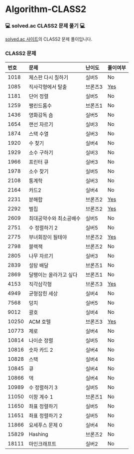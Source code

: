 # Algorithm-CLASS2

### :computer: solved.ac CLASS2 문제 풀기 :computer:

[solved.ac 사이트](https://solved.ac/class)의 CLASS2 문제 풀이입니다.

### CLASS2 문제

| 번호  | 문제                    | 난이도  | 풀이여부                                                                                              |
| :---- | :---------------------- | :------ | ----------------------------------------------------------------------------------------------------- |
| 1018  | 체스판 다시 칠하기      | 실버5   | No                                                                                                    |
| 1085  | 직사각형에서 탈출       | 브론즈3 | [Yes](./%5B1085%5D%20%EC%A7%81%EC%82%AC%EA%B0%81%ED%98%95%EC%97%90%EC%84%9C%20%ED%83%88%EC%B6%9C.js)  |
| 1181  | 단어 정렬               | 실버5   | No                                                                                                    |
| 1259  | 팰린드롬수              | 브론즈1 | No                                                                                                    |
| 1436  | 영화감독 숌             | 실버5   | No                                                                                                    |
| 1654  | 랜선 자르기             | 실버3   | No                                                                                                    |
| 1874  | 스택 수열               | 실버3   | No                                                                                                    |
| 1920  | 수 찾기                 | 실버4   | No                                                                                                    |
| 1929  | 소수 구하기             | 실버3   | No                                                                                                    |
| 1966  | 프린터 큐               | 실버3   | No                                                                                                    |
| 1978  | 소수 찾기               | 실버5   | No                                                                                                    |
| 2108  | 통계학                  | 실버3   | No                                                                                                    |
| 2164  | 카드2                   | 실버4   | No                                                                                                    |
| 2231  | 분해합                  | 브론즈2 | [Yes](./%5B2231%5D%20%EB%B6%84%ED%95%B4%ED%95%A9.js)                                                  |
| 2292  | 벌집                    | 브론즈2 | [Yes](./%5B2292%5D%20%EB%B2%8C%EC%A7%91.js)                                                           |
| 2609  | 최대공약수와 최소공배수 | 실버5   | No                                                                                                    |
| 2751  | 수 정렬하기 2           | 실버5   | No                                                                                                    |
| 2775  | 부녀회장이 될테야       | 브론즈2 | [Yes](.//%5B2775%5D%20%EB%B6%80%EB%85%80%ED%9A%8C%EC%9E%A5%EC%9D%B4%20%EB%90%A0%ED%85%8C%EC%95%BC.js) |
| 2798  | 블랙잭                  | 브론즈2 | No                                                                                                    |
| 2805  | 나무 자르기             | 실버3   | No                                                                                                    |
| 2839  | 설탕 배달               | 브론즈1 | No                                                                                                    |
| 2869  | 달팽이는 올라가고 싶다  | 브론즈1 | No                                                                                                    |
| 4153  | 직각삼각형              | 브론즈3 | [Yes](./%5B4153%5D%20%EC%A7%81%EA%B0%81%EC%82%BC%EA%B0%81%ED%98%95.js)                                |
| 4949  | 균형잡힌 세상           | 실버4   | No                                                                                                    |
| 7568  | 덩치                    | 실버5   | No                                                                                                    |
| 9012  | 괄호                    | 실버4   | No                                                                                                    |
| 10250 | ACM 호텔                | 브론즈3 | [Yes](./%5B10250%5D%20ACM%20%ED%98%B8%ED%85%94.js)                                                    |
| 10773 | 제로                    | 실버4   | No                                                                                                    |
| 10814 | 나이순 정렬             | 실버5   | No                                                                                                    |
| 10816 | 숫자 카드 2             | 실버4   | No                                                                                                    |
| 10828 | 스택                    | 실버4   | No                                                                                                    |
| 10845 | 큐                      | 실버4   | No                                                                                                    |
| 10866 | 덱                      | 실버4   | No                                                                                                    |
| 10989 | 수 정렬하기 3           | 실버5   | No                                                                                                    |
| 11050 | 이항 계수 1             | 브론즈1 | No                                                                                                    |
| 11650 | 좌표 정렬하기           | 실버5   | No                                                                                                    |
| 11651 | 좌표 정렬하기 2         | 실버5   | No                                                                                                    |
| 11866 | 요세푸스 문제 0         | 실버4   | No                                                                                                    |
| 15829 | Hashing                 | 브론즈2 | No                                                                                                    |
| 18111 | 마인크래프트            | 실버2   | No                                                                                                    |
